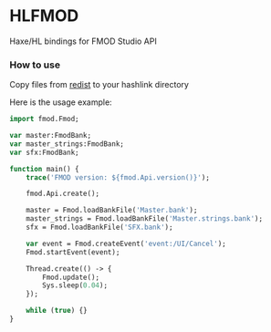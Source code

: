 # HLFMOD

Haxe/HL bindings for FMOD Studio API

### How to use

Copy files from [redist]([https://github.com/D-electra/hlfmod/redist](https://github.com/D-electra/hlfmod/tree/main/redist)) to your hashlink directory

Here is the usage example:

```haxe
import fmod.Fmod;

var master:FmodBank;
var master_strings:FmodBank;
var sfx:FmodBank;

function main() {
	trace('FMOD version: ${fmod.Api.version()}');

	fmod.Api.create();

	master = Fmod.loadBankFile('Master.bank');
	master_strings = Fmod.loadBankFile('Master.strings.bank');
	sfx = Fmod.loadBankFile('SFX.bank');

	var event = Fmod.createEvent('event:/UI/Cancel');
	Fmod.startEvent(event);

	Thread.create(() -> {
		Fmod.update();
		Sys.sleep(0.04);
	});

	while (true) {}
}
```
